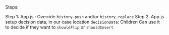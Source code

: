 Steps:

Step 1: App.js : Override `history.push` and/or `history.replace`
Step 2: App.js setup decision data, in our case location
`decisionData`: Children Can use it to decide if they want to `shouldFlip` or `shouldInvert`
